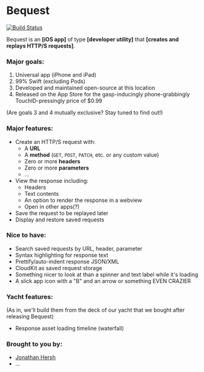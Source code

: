 # Bequest

[![Build Status](https://travis-ci.org/splinesoft/Bequest.svg?branch=master)](https://travis-ci.org/splinesoft/Bequest)

Bequest is an **[iOS app]** of type **[developer utility]** that **[creates and replays HTTP/S requests]**.

### Major goals:

1. Universal app (iPhone and iPad)
2. 99% Swift (excluding Pods)
3. Developed and maintained open-source at this location
4. Released on the App Store for the gasp-inducingly phone-grabbingly TouchID-pressingly price of $0.99

(Are goals 3 and 4 mutually exclusive? Stay tuned to find out!)

### Major features:

* Create an HTTP/S request with:
     * A **URL**
     * A **method** (`GET`, `POST`, `PATCH`, etc. or any custom value)
     * Zero or more **headers**
     * Zero or more **parameters**
     * ...
* View the response including:
     * Headers
     * Text contents
     * An option to render the response in a webview
     * Open in other apps(?)
* Save the request to be replayed later
* Display and restore saved requests 

### Nice to have:

* Search saved requests by URL, header, parameter
* Syntax highlighting for response text
* Prettify/auto-indent response JSON/XML
* CloudKit as saved request storage
* Something nicer to look at than a spinner and text label while it's loading
* A slick app icon with a "B" and an arrow or something EVEN CRAZIER

### Yacht features:

(As in, we'll build them from the deck of our yacht that we bought after releasing Bequest)

* Response asset loading timeline (waterfall)

### Brought to you by:

* [Jonathan Hersh](https://github.com/jhersh)
* ...
